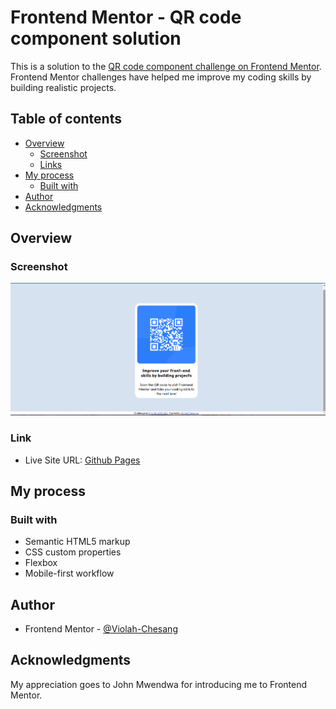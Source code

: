 # Frontend Mentor - QR code component solution

This is a solution to the [QR code component challenge on Frontend Mentor](https://www.frontendmentor.io/challenges/qr-code-component-iux_sIO_H). Frontend Mentor challenges have helped me improve my coding skills by building realistic projects. 

## Table of contents

- [Overview](#overview)
  - [Screenshot](#screenshot)
  - [Links](#links)
- [My process](#my-process)
  - [Built with](#built-with)
- [Author](#author)
- [Acknowledgments](#acknowledgments)

## Overview

### Screenshot

![](./design/my-design.png)

### Link

- Live Site URL: [Github Pages](https://violah-chesang.github.io/qr-code/)

## My process

### Built with

- Semantic HTML5 markup
- CSS custom properties
- Flexbox
- Mobile-first workflow




## Author
- Frontend Mentor - [@Violah-Chesang](https://www.frontendmentor.io/profile/Violah-Chesang)



## Acknowledgments

My appreciation goes to John Mwendwa for introducing me to Frontend Mentor.

